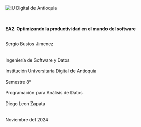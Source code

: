 ![IU Digital de Antioquia](https://www.iudigital.edu.co/images/11.-IU-DIGITAL.png)<br><br><br>

**EA2. Optimizando la productividad en el mundo del software**<br><br>

Sergio Bustos Jimenez <br><br><br>
Ingeniería de Software y Datos <br><br>
Institución Universitaria Digital de Antioquia <br><br>
Semestre 8° <br><br>
Programación para Análisis de Datos <br><br>
Diego Leon Zapata<br><br><br>
Noviembre del 2024
